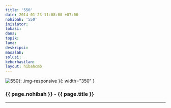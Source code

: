 ```yaml
---
title: '550'
date: 2014-01-23 11:08:00 +07:00
nohibah: '550'
inisiator:
lokasi:
dana:
topik:
lama:
deskripsi:
masalah:
solusi:
keberhasilan:
layout: hibahcmb
---
```


![550](/static/img/hibahcmb/550.png){: .img-responsive }{: width="350" }

### {{ page.nohibah }} - {{ page.title }}

---
